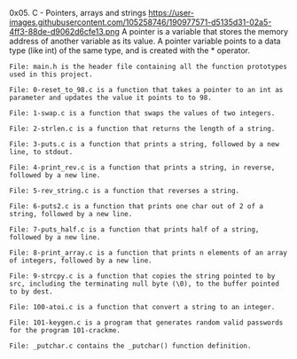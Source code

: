 0x05. C - Pointers, arrays and strings
https://user-images.githubusercontent.com/105258746/190977571-d5135d31-02a5-4ff3-88de-d9062d6cfe13.png
A pointer is a variable that stores the memory address of another variable as its value. A pointer variable points to a data type (like int) of the same type, and is created with the * operator.

    File: main.h is the header file containing all the function prototypes used in this project.

    File: 0-reset_to_98.c is a function that takes a pointer to an int as parameter and updates the value it points to to 98.

    File: 1-swap.c is a function that swaps the values of two integers.

    File: 2-strlen.c is a function that returns the length of a string.

    File: 3-puts.c is a function that prints a string, followed by a new line, to stdout.

    File: 4-print_rev.c is a function that prints a string, in reverse, followed by a new line.

    File: 5-rev_string.c is a function that reverses a string.

    File: 6-puts2.c is a function that prints one char out of 2 of a string, followed by a new line.

    File: 7-puts_half.c is a function that prints half of a string, followed by a new line.

    File: 8-print_array.c is a function that prints n elements of an array of integers, followed by a new line.

    File: 9-strcpy.c is a function that copies the string pointed to by src, including the terminating null byte (\0), to the buffer pointed to by dest.

    File: 100-atoi.c is a function that convert a string to an integer.

    File: 101-keygen.c is a program that generates random valid passwords for the program 101-crackme.

    File: _putchar.c contains the _putchar() function definition.
